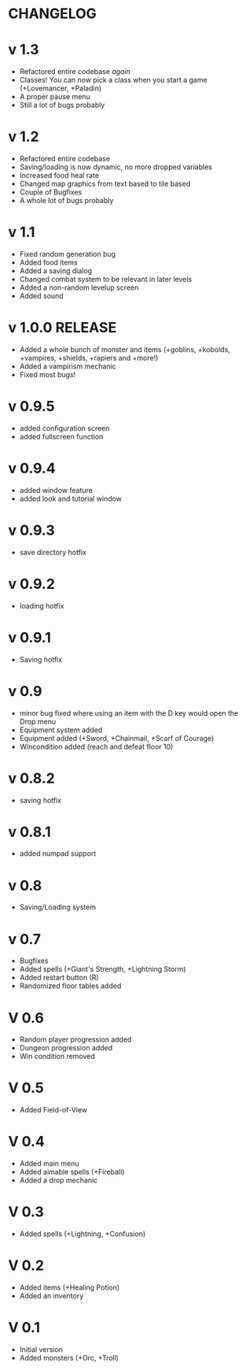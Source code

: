 # CHANGELOG

# v 1.3
* Refactored entire codebase _again_
* Classes! You can now pick a class when you start a game (+Lovemancer, +Paladin)
* A proper pause menu
* Still a lot of bugs probably

# v 1.2
* Refactored entire codebase
* Saving/loading is now dynamic, no more dropped variables
* Increased food heal rate
* Changed map graphics from text based to tile based
* Couple of Bugfixes
* A whole lot of bugs probably

# v 1.1 
* Fixed random generation bug
* Added food items
* Added a saving dialog
* Changed combat system to be relevant in later levels
* Added a non-random levelup screen
* Added sound

# v 1.0.0 RELEASE
* Added a whole bunch of monster and items (+goblins, +kobolds, +vampires, +shields, +rapiers and +more!)
* Added a vampirism mechanic
* Fixed most bugs!

# v 0.9.5
* added configuration screen
* added fullscreen function

# v 0.9.4
* added window feature
* added look and tutorial window

# v 0.9.3
* save directory hotfix

# v 0.9.2
* loading hotfix

# v 0.9.1
* Saving hotfix

# v 0.9
* minor bug fixed where using an item with the D key would open the Drop menu
* Equipment system added
* Equipment added (+Sword, +Chainmail, +Scarf of Courage)
* Wincondition added (reach and defeat floor 10)

# v 0.8.2
* saving hotfix

# v 0.8.1
* added numpad support

# v 0.8
* Saving/Loading system

# v 0.7
* Bugfixes
* Added spells (+Giant's Strength, +Lightning Storm)
* Added restart button (R)
* Randomized floor tables added

# V 0.6
* Random player progression added
* Dungeon progression added
* Win condition removed

# V 0.5
* Added Field-of-View

# V 0.4
* Added main menu
* Added aimable spells (+Fireball)
* Added a drop mechanic

# V 0.3
* Added spells (+Lightning, +Confusion)

# V 0.2
* Added items (+Healing Potion)
* Added an inventory

# V 0.1
* Initial version
* Added monsters (+Orc, +Troll)